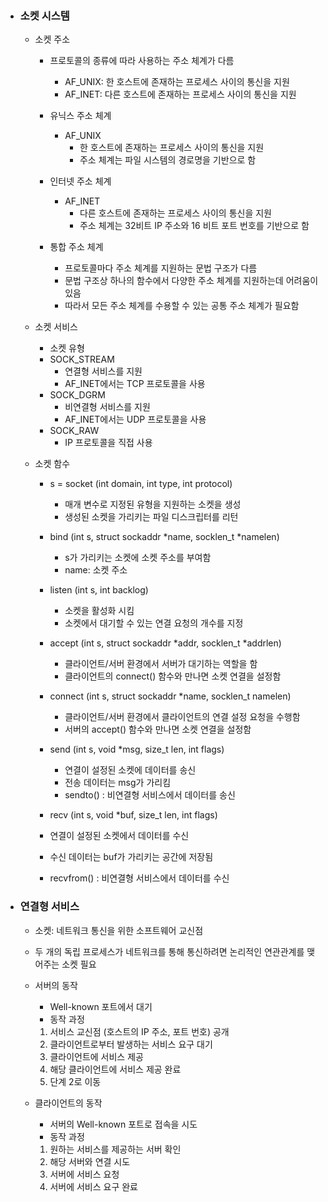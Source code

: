 - ### 소켓 시스템

  - 소켓 주소

    - 프로토콜의 종류에 따라 사용하는 주소 체계가 다름
      - AF_UNIX: 한 호스트에 존재하는 프로세스 사이의 통신을 지원
      - AF_INET: 다른 호스트에 존재하는 프로세스 사이의 통신을 지원
    - 유닉스 주소 체계
      - AF_UNIX
        - 한 호스트에 존재하는 프로세스 사이의 통신을 지원
        - 주소 체계는 파일 시스템의 경로명을 기반으로 함

    - 인터넷 주소 체계
      - AF_INET
        - 다른 호스트에 존재하는 프로세스 사이의 통신을 지원
        - 주소 체계는 32비트 IP 주소와 16 비트 포트 번호를 기반으로 함
    - 통합 주소 체계
      - 프로토콜마다 주소 체계를 지원하는 문법 구조가 다름
      - 문법 구조상 하나의 함수에서 다양한 주소 체계를 지원하는데 어려움이 있음
      - 따라서 모든 주소 체계를 수용할 수 있는 공통 주소 체계가 필요함

  - 소켓 서비스

    - 소켓 유형
    - SOCK_STREAM
      - 연결형 서비스를 지원
      - AF_INET에서는 TCP 프로토콜을 사용
    - SOCK_DGRM
      - 비연결형 서비스를 지원
      - AF_INET에서는 UDP 프로토콜을 사용
    - SOCK_RAW
      - IP 프로토콜을 직접 사용

  - 소켓 함수

    - s = socket (int domain, int type, int protocol)

      - 매개 변수로 지정된 유형을 지원하는 소켓을 생성
      - 생성된 소켓을 가리키는 파일 디스크립터를 리턴

    - bind (int s, struct sockaddr *name, socklen_t *namelen)

      - s가 가리키는 소켓에 소켓 주소를 부여함
      - name: 소켓 주소

    - listen (int s, int backlog)

      - 소켓을 활성화 시킴
      - 소켓에서 대기할 수 있는 연결 요청의 개수를 지정

    - accept (int s, struct sockaddr *addr, socklen_t *addrlen)

      - 클라이언트/서버 환경에서 서버가 대기하는 역할을 함
      - 클라이언트의 connect() 함수와 만나면 소켓 연결을 설정함

    - connect (int s, struct sockaddr *name, socklen_t namelen)

      - 클라이언트/서버 환경에서 클라이언트의 연결 설정 요청을 수행함
      - 서버의 accept() 함수와 만나면 소켓 연결을 설정함

    - send (int s, void *msg, size_t len, int flags)

      - 연결이 설정된 소켓에 데이터를 송신
      - 전송 데이터는 msg가 가리킴
      - sendto() : 비연결형 서비스에서 데이터를 송신

    -  recv (int s, void *buf, size_t len, int flags)

      - 연결이 설정된 소켓에서 데이터를 수신
      - 수신 데이터는 buf가 가리키는 공간에 저장됨
      - recvfrom() : 비연결형 서비스에서 데이터를 수신

      

- ### 연결형 서비스

  - 소켓: 네트워크 통신을 위한 소프트웨어 교신점

  - 두 개의 독립 프로세스가 네트워크를 통해 통신하려면 논리적인 연관관계를 맺어주는 소켓 필요

  - 서버의 동작

    - Well-known 포트에서 대기
    - 동작 과정

    1. 서비스 교신점 (호스트의 IP 주소, 포트 번호) 공개
    2. 클라이언트로부터 발생하는 서비스 요구 대기
    3. 클라이언트에 서비스 제공
    4. 해당 클라이언트에 서비스 제공 완료
    5. 단계 2로 이동

  - 클라이언트의 동작

    - 서버의 Well-known 포트로 접속을 시도
    - 동작 과정

    1. 원하는 서비스를 제공하는 서버 확인
    2. 해당 서버와 연결 시도
    3. 서버에 서비스 요청
    4. 서버에 서비스 요구 완료